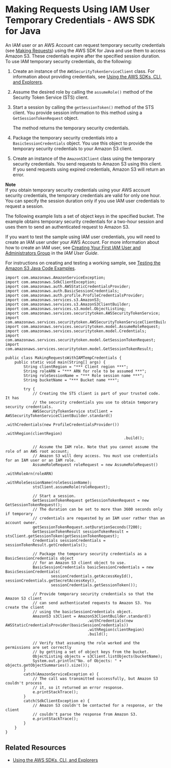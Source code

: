 # Making Requests Using IAM User Temporary Credentials \- AWS SDK for Java<a name="AuthUsingTempSessionTokenJava"></a>

An IAM user or an AWS Account can request temporary security credentials \(see [Making Requests](MakingRequests.md)\) using the AWS SDK for Java and use them to access Amazon S3\. These credentials expire after the specified session duration\. To use IAM temporary security credentials, do the following:

1. Create an instance of the `AWSSecurityTokenServiceClient` class\. For information about providing credentials, see [Using the AWS SDKs, CLI, and Explorers](UsingAWSSDK.md)\.

1. Assume the desired role by calling the `assumeRole()` method of the Security Token Service \(STS\) client\.

1. Start a session by calling the `getSessionToken()` method of the STS client\. You provide session information to this method using a `GetSessionTokenRequest` object\. 

   The method returns the temporary security credentials\.

1. Package the temporary security credentials into a `BasicSessionCredentials` object\. You use this object to provide the temporary security credentials to your Amazon S3 client\.

1. Create an instance of the `AmazonS3Client` class using the temporary security credentials\. You send requests to Amazon S3 using this client\. If you send requests using expired credentials, Amazon S3 will return an error\.

**Note**  
If you obtain temporary security credentials using your AWS account security credentials, the temporary credentials are valid for only one hour\. You can specify the session duration only if you use IAM user credentials to request a session\.

The following example lists a set of object keys in the specified bucket\. The example obtains temporary security credentials for a two\-hour session and uses them to send an authenticated request to Amazon S3\.

If you want to test the sample using IAM user credentials, you will need to create an IAM user under your AWS Account\. For more information about how to create an IAM user, see [Creating Your First IAM User and Administrators Group](http://docs.aws.amazon.com/IAM/latest/UserGuide/getting-started_create-admin-group.html) in the *IAM User Guide*\.

For instructions on creating and testing a working sample, see [Testing the Amazon S3 Java Code Examples](UsingTheMPJavaAPI.md#TestingJavaSamples)\. 

```
import com.amazonaws.AmazonServiceException;
import com.amazonaws.SdkClientException;
import com.amazonaws.auth.AWSStaticCredentialsProvider;
import com.amazonaws.auth.BasicSessionCredentials;
import com.amazonaws.auth.profile.ProfileCredentialsProvider;
import com.amazonaws.services.s3.AmazonS3;
import com.amazonaws.services.s3.AmazonS3ClientBuilder;
import com.amazonaws.services.s3.model.ObjectListing;
import com.amazonaws.services.securitytoken.AWSSecurityTokenService;
import com.amazonaws.services.securitytoken.AWSSecurityTokenServiceClientBuilder;
import com.amazonaws.services.securitytoken.model.AssumeRoleRequest;
import com.amazonaws.services.securitytoken.model.Credentials;
import com.amazonaws.services.securitytoken.model.GetSessionTokenRequest;
import com.amazonaws.services.securitytoken.model.GetSessionTokenResult;

public class MakingRequestsWithIAMTempCredentials {
    public static void main(String[] args) {
        String clientRegion = "*** Client region ***";
        String roleARN = "*** ARN for role to be assumed ***";
        String roleSessionName = "*** Role session name ***";
        String bucketName = "*** Bucket name ***";

        try {
            // Creating the STS client is part of your trusted code. It has
            // the security credentials you use to obtain temporary security credentials.
            AWSSecurityTokenService stsClient = AWSSecurityTokenServiceClientBuilder.standard()
                                                    .withCredentials(new ProfileCredentialsProvider())
                                                    .withRegion(clientRegion)
                                                    .build();

            // Assume the IAM role. Note that you cannot assume the role of an AWS root account;
            // Amazon S3 will deny access. You must use credentials for an IAM user or an IAM role.
            AssumeRoleRequest roleRequest = new AssumeRoleRequest()
                                                    .withRoleArn(roleARN)
                                                    .withRoleSessionName(roleSessionName);
            stsClient.assumeRole(roleRequest);

            // Start a session.
            GetSessionTokenRequest getSessionTokenRequest = new GetSessionTokenRequest();
            // The duration can be set to more than 3600 seconds only if temporary
            // credentials are requested by an IAM user rather than an account owner.
            getSessionTokenRequest.setDurationSeconds(7200);
            GetSessionTokenResult sessionTokenResult = stsClient.getSessionToken(getSessionTokenRequest);
            Credentials sessionCredentials = sessionTokenResult.getCredentials();

            // Package the temporary security credentials as a BasicSessionCredentials object 
            // for an Amazon S3 client object to use.
            BasicSessionCredentials basicSessionCredentials = new BasicSessionCredentials(
                    sessionCredentials.getAccessKeyId(), sessionCredentials.getSecretAccessKey(),
                    sessionCredentials.getSessionToken());

            // Provide temporary security credentials so that the Amazon S3 client 
			// can send authenticated requests to Amazon S3. You create the client 
			// using the basicSessionCredentials object.
            AmazonS3 s3Client = AmazonS3ClientBuilder.standard()
                                    .withCredentials(new AWSStaticCredentialsProvider(basicSessionCredentials))
                                    .withRegion(clientRegion)
                                    .build();

            // Verify that assuming the role worked and the permissions are set correctly
            // by getting a set of object keys from the bucket.
            ObjectListing objects = s3Client.listObjects(bucketName);
            System.out.println("No. of Objects: " + objects.getObjectSummaries().size());
        }
        catch(AmazonServiceException e) {
            // The call was transmitted successfully, but Amazon S3 couldn't process 
            // it, so it returned an error response.
            e.printStackTrace();
        }
        catch(SdkClientException e) {
            // Amazon S3 couldn't be contacted for a response, or the client
            // couldn't parse the response from Amazon S3.
            e.printStackTrace();
        }
    }
}
```

## Related Resources<a name="RelatedResources008"></a>
+ [Using the AWS SDKs, CLI, and Explorers](UsingAWSSDK.md)